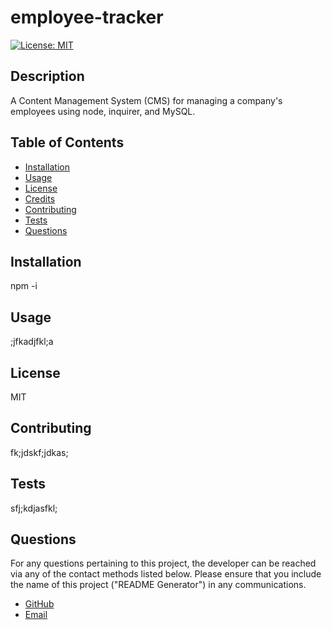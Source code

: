 # employee-tracker

[![License: MIT](https://img.shields.io/badge/License-MIT-yellow.svg)](https://opensource.org/licenses/MIT)

## Description

A Content Management System (CMS) for managing a company's employees using node, inquirer, and MySQL.

## Table of Contents

-   [Installation](#installation)
-   [Usage](#usage)
-   [License](#license)
-   [Credits](#credits)
-   [Contributing](#contributing)
-   [Tests](#tests)
-   [Questions](#questions)

## Installation

npm -i

## Usage

;jfkadjfkl;a

## License

MIT

## Contributing

fk;jdskf;jdkas;

## Tests

sfj;kdjasfkl;

## Questions

For any questions pertaining to this project, the developer can be reached via any of the contact methods listed below.
Please ensure that you include the name of this project ("README Generator") in any communications.

-   [GitHub](https://github.com/stephje)
-   [Email](mailto:s.jenkins3018@gmail.com)
